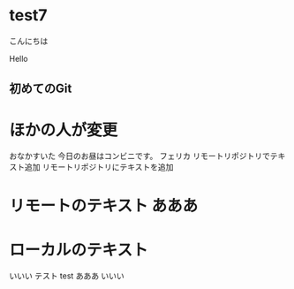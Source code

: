 # test7
こんにちは

Hello
## 初めてのGit
# ほかの人が変更
おなかすいた
今日のお昼はコンビニです。
フェリカ
リモートリポジトリでテキスト追加
リモートリポジトリにテキストを追加
# リモートのテキスト あああ

# ローカルのテキスト
 いいい
 テスト
 test
 あああ
いいい